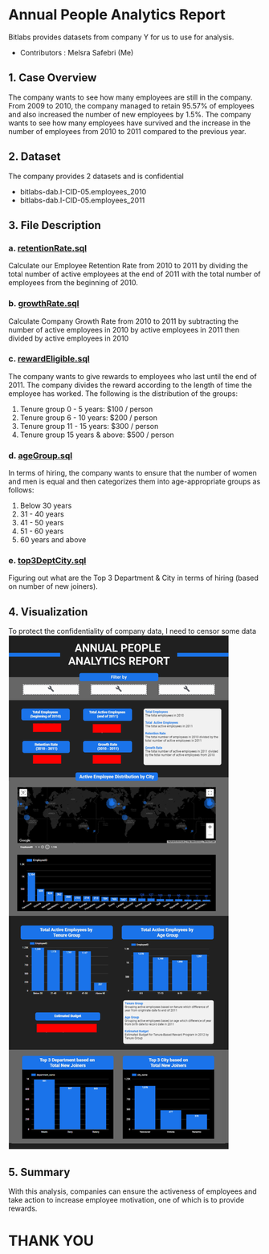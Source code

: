 # Annual People Analytics Report
Bitlabs provides datasets from company Y for us to use for analysis.
- Contributors : Melsra Safebri (Me)
## 1. Case Overview
The company wants to see how many employees are still in the company. From 2009 to 2010, the company managed to retain 95.57% of employees and also increased the number of new employees by 1.5%. The company wants to see how many employees have survived and the increase in the number of employees from 2010 to 2011 compared to the previous year.
## 2. Dataset
The company provides 2 datasets and is confidential
- bitlabs-dab.I-CID-05.employees_2010
- bitlabs-dab.I-CID-05.employees_2011
## 3. File Description
### a. [retentionRate.sql](https://github.com/melsrasafebri123/CompanyY_Bitlabs/blob/main/retentionRate.sql)
Calculate our Employee Retention Rate from 2010 to 2011 by dividing the total number of active employees at the end of 2011 with the total number of employees from the beginning of 2010.
### b. [growthRate.sql](https://github.com/melsrasafebri123/CompanyY_Bitlabs/blob/main/growthRate.sql)
Calculate Company Growth Rate from 2010 to 2011 by subtracting the number of active employees in 2010 by active employees in 2011 then divided by active employees in 2010
### c. [rewardEligible.sql](https://github.com/melsrasafebri123/CompanyY_Bitlabs/blob/main/rewardEligible.sql)
The company wants to give rewards to employees who last until the end of 2011. The company divides the reward according to the length of time the employee has worked. The following is the distribution of the groups:
1. Tenure group 0 - 5 years: $100 / person
2. Tenure group 6 - 10 years: $200 / person
3. Tenure group 11 - 15 years: $300 / person
4. Tenure group 15 years & above: $500 / person
### d. [ageGroup.sql](https://github.com/melsrasafebri123/CompanyY_Bitlabs/blob/main/ageGroup.sql)
In terms of hiring, the company wants to ensure that the number of women and men is equal and then categorizes them into age-appropriate groups as follows:
1. Below 30 years
2. 31 - 40 years
3. 41 - 50 years
4. 51 - 60 years
5. 60 years and above
### e. [top3DeptCity.sql](https://github.com/melsrasafebri123/CompanyY_Bitlabs/blob/main/top3DeptCity.sql)
Figuring out what are the Top 3 Department & City in terms of hiring (based on number of new joiners).
## 4. Visualization
To protect the confidentiality of company data, I need to censor some data
![Viz_CompanyY](https://github.com/melsrasafebri123/CompanyY_Bitlabs/blob/main/Viz_Company%20Y.png)
## 5. Summary
With this analysis, companies can ensure the activeness of employees and take action to increase employee motivation, one of which is to provide rewards.
# THANK YOU
